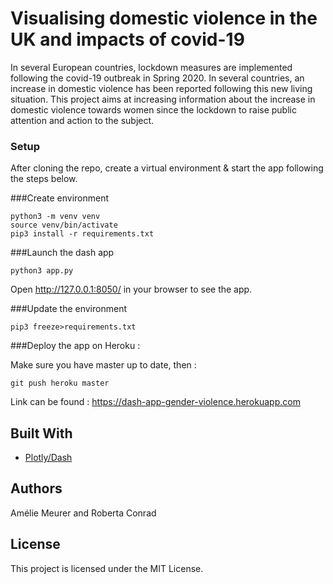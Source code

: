 # Visualising domestic violence in the UK and impacts of covid-19

In several European countries, lockdown measures are implemented following the covid-19 outbreak in Spring 2020. In several countries, an increase in domestic violence has been reported following this new living situation. This project aims at increasing information about the increase in domestic violence towards women since the lockdown to raise public attention and action to the subject.

### Setup

After cloning the repo, create a virtual environment & start the app following the steps below.

###Create environment
```
python3 -m venv venv
source venv/bin/activate
pip3 install -r requirements.txt
```

###Launch the dash app
```
python3 app.py
```
Open http://127.0.0.1:8050/ in your browser to see the app.

###Update the environment
```
pip3 freeze>requirements.txt
```

###Deploy the app on Heroku :

Make sure you have master up to date, then :

```
git push heroku master
```
Link can be found : https://dash-app-gender-violence.herokuapp.com

## Built With

* [Plotly/Dash](https://plotly.com/dash/) 
## Authors

Amélie Meurer and Roberta Conrad

## License

This project is licensed under the MIT License.
